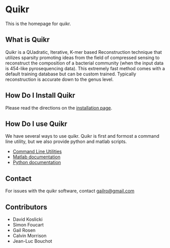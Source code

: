 # Quikr #
This is the homepage for quikr.

## What is Quikr ##
Quikr is a QUadratic, Iterative, K-mer based Reconstruction technique that
utilizes sparsity promoting ideas from the field of compressed sensing to
reconstruct the composition of a bacterial community (when the input data is
454-like pyrosequencing data). This extremely fast method comes with a default
training database but can be custom trained. Typically reconstruction is
accurate down to the genus level.


## How Do I Install Quikr ##
Please read the directions on the [installation page](install.markdown).

## How Do I use Quikr ##
We have several ways to use quikr. Quikr is first and formost a command
line utility, but we also provide python and matlab scripts.

+ [Command Line Utilities](cli.markdown)
+ [Matlab documentation](matlab.markdown)
+ [Python documentation](python.markdown)

## Contact ##
For issues with the quikr software, contact gailro@gmail.com

## Contributors ##
+ David Koslicki
+ Simon Foucart
+ Gail Rosen
+ Calvin Morrison
+ Jean-Luc Bouchot
